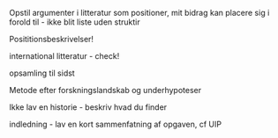 
Opstil argumenter i litteratur som positioner, mit bidrag kan
placere sig i forold til - ikke blit liste uden struktir

Posititionsbeskrivelser!

international litteratur - check! 

opsamling til sidst

Metode efter forskningslandskab og underhypoteser

Ikke lav en historie - beskriv hvad du finder

indledning - lav en kort sammenfatning af opgaven, cf UIP
